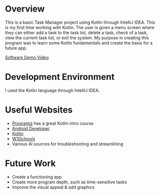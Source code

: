 # Overview
This is a basic Task Manager project using Kotlin through IntelliJ IDEA. This is my first time working with Kotlin. 
The user is given a menu screen where they can either add a task to the task list, delete a task, check of a task, view the current task list, or exit the system. 
My purpose in creating this program was to learn some Kotlin fundamentals and create the basis for a future app. 

[Software Demo Video](https://youtu.be/vpdxmS41baA?feature=shared)

# Development Environment
I used the Kotlin language through IntelliJ IDEA.

# Useful Websites

- [Programiz](https://www.programiz.com/kotlin-programming ) has a great Kotlin intro course
- [Android Developer](https://developer.android.com/kotlin/style-guide)
- [Kotlin](https://kotlinlang.org/docs/coding-conventions.html#names-for-backing-properties)
- [W3Schools](https://www.w3schools.com/kotlin/)
- Various AI sources for troubleshooting and streamlining

# Future Work
- Create a functioning app
- Create more program depth, such as time-sensitive tasks 
- Improve the visual appeal & add graphics
